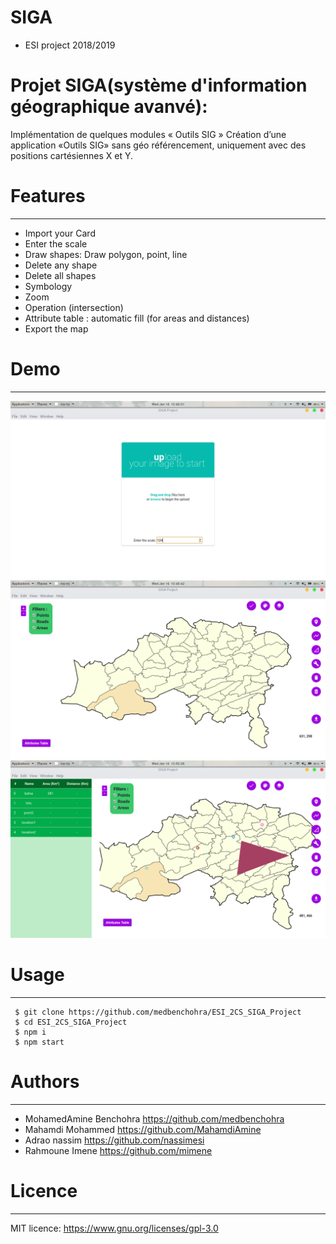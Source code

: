 # SIGA
* ESI project 2018/2019

# Projet SIGA(système d'information géographique avanvé):

Implémentation de quelques modules « Outils SIG » Création
 d’une application «Outils SIG» sans géo référencement,
  uniquement avec des positions cartésiennes X et Y.


# Features
-----

* Import your Card
* Enter the scale
* Draw shapes: Draw polygon, point, line
* Delete any shape 
* Delete all shapes
* Symbology
* Zoom
* Operation (intersection)
* Attribute table : automatic fill (for areas and distances)
* Export the map

# Demo
-----
<img width=600px src="demo/1.png" />
<img width=600px src="demo/2.png" />
<img width=600px src="demo/3.png" />

# Usage
-----

```
 $ git clone https://github.com/medbenchohra/ESI_2CS_SIGA_Project
 $ cd ESI_2CS_SIGA_Project
 $ npm i
 $ npm start

```
# Authors
-----
* MohamedAmine Benchohra 
https://github.com/medbenchohra
* Mahamdi Mohammed 
https://github.com/MahamdiAmine
* Adrao nassim 
https://github.com/nassimesi 
* Rahmoune Imene 
https://github.com/mimene 

# Licence
-----
MIT licence:
https://www.gnu.org/licenses/gpl-3.0